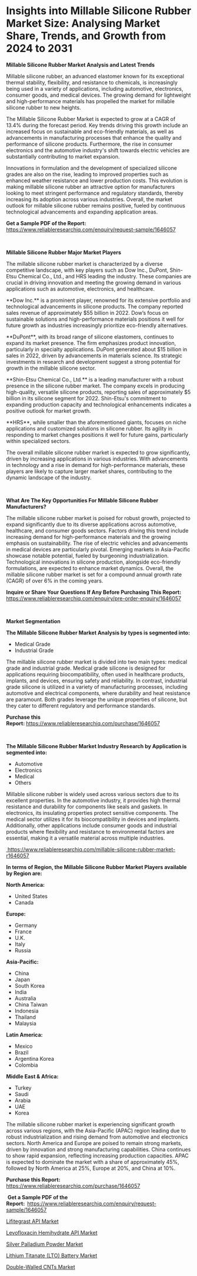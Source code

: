 <p><h1>Insights into Millable Silicone Rubber Market Size: Analysing Market Share, Trends, and Growth from 2024 to 2031</h1></p><p><strong>Millable Silicone Rubber Market Analysis and Latest Trends</strong></p>
<p><p>Millable silicone rubber, an advanced elastomer known for its exceptional thermal stability, flexibility, and resistance to chemicals, is increasingly being used in a variety of applications, including automotive, electronics, consumer goods, and medical devices. The growing demand for lightweight and high-performance materials has propelled the market for millable silicone rubber to new heights. </p><p>The Millable Silicone Rubber Market is expected to grow at a CAGR of 13.4% during the forecast period. Key trends driving this growth include an increased focus on sustainable and eco-friendly materials, as well as advancements in manufacturing processes that enhance the quality and performance of silicone products. Furthermore, the rise in consumer electronics and the automotive industry's shift towards electric vehicles are substantially contributing to market expansion. </p><p>Innovations in formulation and the development of specialized silicone grades are also on the rise, leading to improved properties such as enhanced weather resistance and lower production costs. This evolution is making millable silicone rubber an attractive option for manufacturers looking to meet stringent performance and regulatory standards, thereby increasing its adoption across various industries. Overall, the market outlook for millable silicone rubber remains positive, fueled by continuous technological advancements and expanding application areas.</p></p>
<p><strong>Get a Sample PDF of the Report:&nbsp;</strong> <a href="https://www.reliableresearchiq.com/enquiry/request-sample/1646057?utm_campaign=1804&utm_medium=2&utm_source=Github&utm_content=ia&utm_term=27102024&utm_id=millable-silicone-rubber">https://www.reliableresearchiq.com/enquiry/request-sample/1646057</a></p>
<p>&nbsp;</p>
<p><strong>Millable Silicone Rubber Major Market Players</strong></p>
<p><p>The millable silicone rubber market is characterized by a diverse competitive landscape, with key players such as Dow Inc., DuPont, Shin-Etsu Chemical Co., Ltd., and HRS leading the industry. These companies are crucial in driving innovation and meeting the growing demand in various applications such as automotive, electronics, and healthcare.</p><p>**Dow Inc.** is a prominent player, renowned for its extensive portfolio and technological advancements in silicone products. The company reported sales revenue of approximately $55 billion in 2022. Dow’s focus on sustainable solutions and high-performance materials positions it well for future growth as industries increasingly prioritize eco-friendly alternatives.</p><p>**DuPont**, with its broad range of silicone elastomers, continues to expand its market presence. The firm emphasizes product innovation, particularly in specialty applications. DuPont generated about $15 billion in sales in 2022, driven by advancements in materials science. Its strategic investments in research and development suggest a strong potential for growth in the millable silicone sector.</p><p>**Shin-Etsu Chemical Co., Ltd.** is a leading manufacturer with a robust presence in the silicone rubber market. The company excels in producing high-quality, versatile silicone products, reporting sales of approximately $5 billion in its silicone segment for 2022. Shin-Etsu's commitment to expanding production capacity and technological enhancements indicates a positive outlook for market growth.</p><p>**HRS**, while smaller than the aforementioned giants, focuses on niche applications and customized solutions in silicone rubber. Its agility in responding to market changes positions it well for future gains, particularly within specialized sectors.</p><p>The overall millable silicone rubber market is expected to grow significantly, driven by increasing applications in various industries. With advancements in technology and a rise in demand for high-performance materials, these players are likely to capture larger market shares, contributing to the dynamic landscape of the industry.</p></p>
<p>&nbsp;</p>
<p><strong>What Are The Key Opportunities For Millable Silicone Rubber Manufacturers?</strong></p>
<p><p>The millable silicone rubber market is poised for robust growth, projected to expand significantly due to its diverse applications across automotive, healthcare, and consumer goods sectors. Factors driving this trend include increasing demand for high-performance materials and the growing emphasis on sustainability. The rise of electric vehicles and advancements in medical devices are particularly pivotal. Emerging markets in Asia-Pacific showcase notable potential, fueled by burgeoning industrialization. Technological innovations in silicone production, alongside eco-friendly formulations, are expected to enhance market dynamics. Overall, the millable silicone rubber market is set for a compound annual growth rate (CAGR) of over 6% in the coming years.</p></p>
<p><strong>Inquire or Share Your Questions If Any Before Purchasing This Report:</strong> <a href="https://www.reliableresearchiq.com/enquiry/pre-order-enquiry/1646057?utm_campaign=1804&utm_medium=2&utm_source=Github&utm_content=ia&utm_term=27102024&utm_id=millable-silicone-rubber">https://www.reliableresearchiq.com/enquiry/pre-order-enquiry/1646057</a></p>
<p>&nbsp;</p>
<p><strong>Market Segmentation</strong></p>
<p><strong>The Millable Silicone Rubber Market Analysis by types is segmented into:</strong></p>
<p><ul><li>Medical Grade</li><li>Industrial Grade</li></ul></p>
<p><p>The millable silicone rubber market is divided into two main types: medical grade and industrial grade. Medical grade silicone is designed for applications requiring biocompatibility, often used in healthcare products, implants, and devices, ensuring safety and reliability. In contrast, industrial grade silicone is utilized in a variety of manufacturing processes, including automotive and electrical components, where durability and heat resistance are paramount. Both grades leverage the unique properties of silicone, but they cater to different regulatory and performance standards.</p></p>
<p><strong>Purchase this Report:&nbsp;</strong><a href="https://www.reliableresearchiq.com/purchase/1646057?utm_campaign=1804&utm_medium=2&utm_source=Github&utm_content=ia&utm_term=27102024&utm_id=millable-silicone-rubber">https://www.reliableresearchiq.com/purchase/1646057</a></p>
<p>&nbsp;</p>
<p><strong>The Millable Silicone Rubber Market Industry Research by Application is segmented into:</strong></p>
<p><ul><li>Automotive</li><li>Electronics</li><li>Medical</li><li>Others</li></ul></p>
<p><p>Millable silicone rubber is widely used across various sectors due to its excellent properties. In the automotive industry, it provides high thermal resistance and durability for components like seals and gaskets. In electronics, its insulating properties protect sensitive components. The medical sector utilizes it for its biocompatibility in devices and implants. Additionally, other applications include consumer goods and industrial products where flexibility and resistance to environmental factors are essential, making it a versatile material across multiple industries.</p></p>
<p><a href="https://www.reliableresearchiq.com/millable-silicone-rubber-market-r1646057?utm_campaign=1804&utm_medium=2&utm_source=Github&utm_content=ia&utm_term=27102024&utm_id=millable-silicone-rubber">&nbsp;https://www.reliableresearchiq.com/millable-silicone-rubber-market-r1646057</a></p>
<p><strong>In terms of Region, the Millable Silicone Rubber Market Players available by Region are:</strong></p>
<p>
    <p> <strong> North America: </strong>
        <ul>
            <li>United States</li>
            <li>Canada</li>
        </ul>
        </p> 
    <p> <strong> Europe: </strong>
        <ul>
            <li>Germany</li>
            <li>France</li>
            <li>U.K.</li>
            <li>Italy</li>
            <li>Russia</li>
        </ul>
        </p> 
    <p> <strong> Asia-Pacific: </strong>
        <ul>
            <li>China</li>
            <li>Japan</li>
            <li>South Korea</li>
            <li>India</li>
            <li>Australia</li>
            <li>China Taiwan</li>
            <li>Indonesia</li>
            <li>Thailand</li>
            <li>Malaysia</li>
        </ul>
        </p> 
    <p> <strong> Latin America: </strong>
        <ul>
            <li>Mexico</li>
            <li>Brazil</li>
            <li>Argentina Korea</li>
            <li>Colombia</li>
        </ul>
        </p> 
    <p> <strong> Middle East & Africa: </strong>
        <ul>
            <li>Turkey</li>
            <li>Saudi</li>
            <li>Arabia</li>
            <li>UAE</li>
            <li>Korea</li>
        </ul>
    </p>
    </p>
<p><p>The millable silicone rubber market is experiencing significant growth across various regions, with the Asia-Pacific (APAC) region leading due to robust industrialization and rising demand from automotive and electronics sectors. North America and Europe are poised to remain strong markets, driven by innovation and strong manufacturing capabilities. China continues to show rapid expansion, reflecting increasing production capacities. APAC is expected to dominate the market with a share of approximately 45%, followed by North America at 25%, Europe at 20%, and China at 10%.</p></p>
<p><strong>Purchase this Report: </strong><a href="https://www.reliableresearchiq.com/purchase/1646057?utm_campaign=1804&utm_medium=2&utm_source=Github&utm_content=ia&utm_term=27102024&utm_id=millable-silicone-rubber">https://www.reliableresearchiq.com/purchase/1646057</a></p>
<p>&nbsp;<strong>Get a Sample PDF of the Report:&nbsp;&nbsp;</strong><a href="https://www.reliableresearchiq.com/enquiry/request-sample/1646057?utm_campaign=1804&utm_medium=2&utm_source=Github&utm_content=ia&utm_term=27102024&utm_id=millable-silicone-rubber">https://www.reliableresearchiq.com/enquiry/request-sample/1646057</a></p>
<p><strong></strong></p>
<p><p><a href="https://www.linkedin.com/pulse/lifitegrast-api-market-revolution-size-share-emerging-trends-nlroe?trk=public_post_embed_feed-article-content&utm_campaign=1804&utm_medium=2&utm_source=Github&utm_content=ia&utm_term=27102024&utm_id=millable-silicone-rubber">Lifitegrast API Market</a></p><p><a href="https://www.linkedin.com/pulse/exploring-levofloxacin-hemihydrate-api-market-dynamics-global-tzmze?trk=public_post_embed_feed-article-content&utm_campaign=1804&utm_medium=2&utm_source=Github&utm_content=ia&utm_term=27102024&utm_id=millable-silicone-rubber">Levofloxacin Hemihydrate API Market</a></p><p><a href="https://www.linkedin.com/pulse/global-silver-palladium-powder-market-focus-application-end-use-hzese?trk=public_post_embed_feed-article-content&utm_campaign=1804&utm_medium=2&utm_source=Github&utm_content=ia&utm_term=27102024&utm_id=millable-silicone-rubber">Silver Palladium Powder Market</a></p><p><a href="https://github.com/ambertqocronceb/Market-Research-Report-List-1/blob/main/lithium-titanate-lto-battery-market.md?utm_campaign=1804&utm_medium=2&utm_source=Github&utm_content=ia&utm_term=27102024&utm_id=millable-silicone-rubber">Lithium Titanate (LTO) Battery Market</a></p><p><a href="https://www.linkedin.com/pulse/evolution-double-walled-cnts-market-key-shifts-from-2024-2031-slxpe?trk=public_post_embed_feed-article-content&utm_campaign=1804&utm_medium=2&utm_source=Github&utm_content=ia&utm_term=27102024&utm_id=millable-silicone-rubber">Double-Walled CNTs Market</a></p></p>